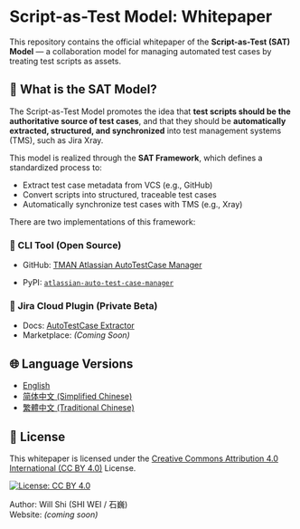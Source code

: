 # Script-as-Test Model: Whitepaper

This repository contains the official whitepaper of the **Script-as-Test (SAT) Model** — a collaboration model for managing automated test cases by treating test scripts as assets.

## 📘 What is the SAT Model?

The Script-as-Test Model promotes the idea that **test scripts should be the authoritative source of test cases**, and that they should be **automatically extracted, structured, and synchronized** into test management systems (TMS), such as Jira Xray.

This model is realized through the **SAT Framework**, which defines a standardized process to:

- Extract test case metadata from VCS (e.g., GitHub)
- Convert scripts into structured, traceable test cases
- Automatically synchronize test cases with TMS (e.g., Xray)

There are two implementations of this framework:

### 🔧 CLI Tool (Open Source)

- GitHub: [TMAN Atlassian AutoTestCase Manager](https://github.com/TMAN-Lab/tman-atlassian-atc-manager)

- PyPI: [`atlassian-auto-test-case-manager`](https://pypi.org/project/atlassian-auto-test-case-manager/)

### 🧩 Jira Cloud Plugin (Private Beta)

- Docs: [AutoTestCase Extractor](https://docs.tman.ltd/atce/overview)
- Marketplace: *(Coming Soon)*

## 🌐 Language Versions

- [English](whitepaper.en.md)
- [简体中文 (Simplified Chinese)](whitepaper.zh-cn.md)
- [繁體中文 (Traditional Chinese)](whitepaper.zh-tw.md) 

## 📄 License

This whitepaper is licensed under the [Creative Commons Attribution 4.0 International (CC BY 4.0)](https://creativecommons.org/licenses/by/4.0/) License.

[![License: CC BY 4.0](https://licensebuttons.net/l/by/4.0/88x31.png)](https://creativecommons.org/licenses/by/4.0/)

Author: Will Shi (SHI WEI / 石巍)  
Website: *(coming soon)*
